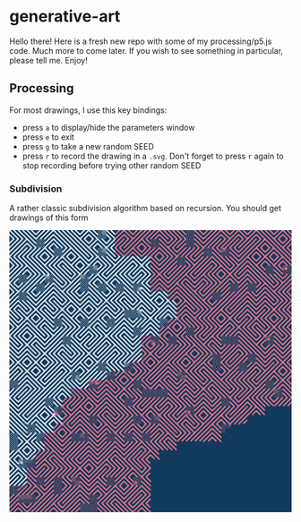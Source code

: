 # generative-art

Hello there! Here is a fresh new repo with some of my
processing/p5.js code. Much more to come later. If you wish to see
something in particular, please tell me. Enjoy!

## Processing
For most drawings, I use this key bindings:
- press `a` to display/hide the parameters window
- press `e` to exit
- press `g` to take a new random SEED
- press `r` to record the drawing in a `.svg`. Don't forget to press `r` again to stop recording before trying other random SEED

### Subdivision

A rather classic subdivision algorithm based on recursion. You should get drawings of this form

![](sketchbook/processing/subdivision/subdivision-SEED11726419.svg)